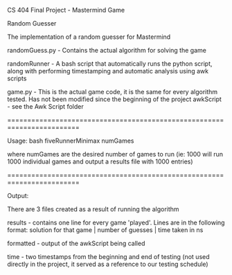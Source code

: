 CS 404 Final Project - Mastermind Game

Random Guesser

The implementation of a random guesser for Mastermind

randomGuess.py - Contains the actual algorithm for solving the game

randomRunner - A bash script that automatically runs the python script, along with performing timestamping and automatic analysis using awk scripts

game.py - This is the actual game code, it is the same for every algorithm tested. Has not been modified since the beginning of the project
awkScript - see the Awk Script folder

========================================================================

Usage:
bash fiveRunnerMinimax numGames

where numGames are the desired number of games to run (ie: 1000 will run 1000 individual games and output a results file with 1000 entries)

========================================================================

Output:

There are 3 files created as a result of running the algorithm

results - contains one line for every game 'played'. Lines are in the following format: 
		solution for that game | number of guesses | time taken in ns

formatted - output of the awkScript being called

time - two timestamps from the beginning and end of testing (not used directly in the project, it served as a reference to our testing schedule)
